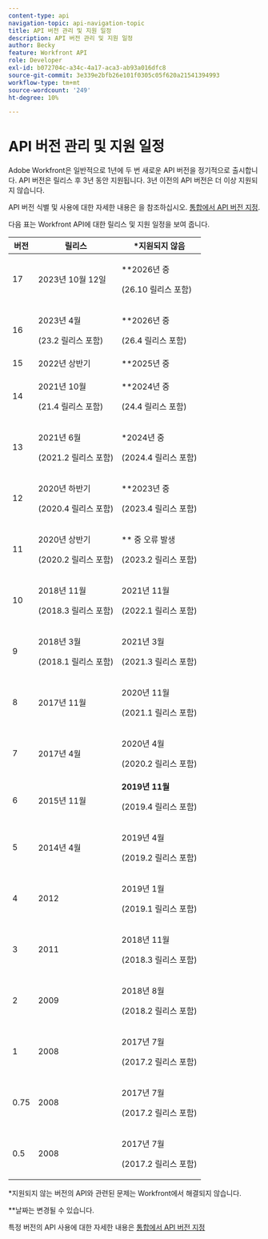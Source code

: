 ```yaml
---
content-type: api
navigation-topic: api-navigation-topic
title: API 버전 관리 및 지원 일정
description: API 버전 관리 및 지원 일정
author: Becky
feature: Workfront API
role: Developer
exl-id: b072704c-a34c-4a17-aca3-ab93a016dfc8
source-git-commit: 3e339e2bfb26e101f0305c05f620a21541394993
workflow-type: tm+mt
source-wordcount: '249'
ht-degree: 10%

---
```


# API 버전 관리 및 지원 일정



Adobe Workfront은 일반적으로 1년에 두 번 새로운 API 버전을 정기적으로 출시합니다. API 버전은 릴리스 후 3년 동안 지원됩니다. 3년 이전의 API 버전은 더 이상 지원되지 않습니다.

API 버전 식별 및 사용에 대한 자세한 내용은 을 참조하십시오. [통합에서 API 버전 지정](/help/quicksilver/wf-api/api/specify-api-version-integrations.md).

다음 표는 Workfront API에 대한 릴리스 및 지원 일정을 보여 줍니다.

<table style="table-layout:auto"> 
 <col> 
 <col> 
 <col> 
 <thead> 
  <tr> 
   <th><strong>버전</strong> </th> 
   <th><strong>릴리스</strong> </th> 
   <th><strong>*지원되지 않음</strong> </th> 
  </tr> 
 </thead> 
 <tbody> 
 <tr>
   <td>17</td> 
   <td> <p>2023년 10월 12일</p> </td> 
   <td> <p>**2026년 중</p> <p>(26.10 릴리스 포함)</p> </td> 
  </tr> 
 <tr>
   <td>16</td> 
   <td> <p>2023년 4월</p> <p>(23.2 릴리스 포함)</p> </td> 
   <td> <p>**2026년 중</p> <p>(26.4 릴리스 포함)</p> </td> 
  </tr> 
  <tr> 
   <td>15</td> 
   <td>2022년 상반기</td> 
   <td>**2025년 중</td> 
  </tr> 
  <tr> 
   <td>14</td> 
   <td> <p>2021년 10월</p> <p>(21.4 릴리스 포함)</p> </td> 
   <td> <p>**2024년 중</p> <p>(24.4 릴리스 포함)</p> </td> 
  </tr> 
  <tr> 
   <td>13</td> 
   <td> <p>2021년 6월</p> <p>(2021.2 릴리스 포함)</p> </td> 
   <td> <p>*2024년 중</p> <p>(2024.4 릴리스 포함)</p> </td> 
  </tr> 
  <tr> 
   <td>12</td> 
   <td> <p>2020년 하반기</p> <p>(2020.4 릴리스 포함)</p> </td> 
   <td> <p>**2023년 중</p> <p>(2023.4 릴리스 포함)</p> </td> 
  </tr> 
  <tr> 
   <td>11</td> 
   <td> <p>2020년 상반기</p> <p>(2020.2 릴리스 포함)</p> </td> 
   <td> <p>** 중 오류 발생</p> <p>(2023.2 릴리스 포함)</p> </td> 
  </tr> 
  <tr> 
   <td>10</td> 
   <td> <p>2018년 11월</p> <p>(2018.3 릴리스 포함)</p> </td> 
   <td> <p>2021년 11월</p> <p>(2022.1 릴리스 포함)</p> </td> 
  </tr> 
  <tr> 
   <td>9</td> 
   <td> <p>2018년 3월</p> <p>(2018.1 릴리스 포함)</p> </td> 
   <td> <p>2021년 3월</p> <p>(2021.3 릴리스 포함)</p> </td> 
  </tr> 
  <tr> 
   <td>8</td> 
   <td>2017년 11월</td> 
   <td> <p>2020년 11월</p> <p>(2021.1 릴리스 포함)</p> </td> 
  </tr> 
  <tr> 
   <td>7</td> 
   <td>2017년 4월</td> 
   <td> <p>2020년 4월</p> <p>(2020.2 릴리스 포함)</p> </td> 
  </tr> 
  <tr> 
   <td>6</td> 
   <td>2015년 11월</td> 
   <td><strong>2019년 11월</strong> <p>(2019.4 릴리스 포함)</p> </td> 
  </tr> 
  <tr> 
   <td>5</td> 
   <td>2014년 4월</td> 
   <td> <p>2019년 4월</p> <p>(2019.2 릴리스 포함)</p> </td> 
  </tr> 
  <tr> 
   <td>4</td> 
   <td>2012</td> 
   <td> <p>2019년 1월</p> <p>(2019.1 릴리스 포함)</p> </td> 
  </tr> 
  <tr> 
   <td>3</td> 
   <td>2011</td> 
   <td> <p>2018년 11월</p> <p>(2018.3 릴리스 포함)</p> </td> 
  </tr> 
  <tr> 
   <td>2</td> 
   <td>2009</td> 
   <td> <p>2018년 8월</p> <p>(2018.2 릴리스 포함)</p> </td> 
  </tr> 
  <tr> 
   <td>1</td> 
   <td>2008</td> 
   <td> <p>2017년 7월</p> <p>(2017.2 릴리스 포함)</p> </td> 
  </tr> 
  <tr> 
   <td>0.75</td> 
   <td>2008</td> 
   <td> <p>2017년 7월</p> <p>(2017.2 릴리스 포함)</p> </td> 
  </tr> 
  <tr> 
   <td>0.5</td> 
   <td>2008</td> 
   <td> <p>2017년 7월</p> <p>(2017.2 릴리스 포함)</p> </td> 
  </tr> 
 </tbody> 
</table>

&#42;지원되지 않는 버전의 API와 관련된 문제는 Workfront에서 해결되지 않습니다.

&#42;&#42;날짜는 변경될 수 있습니다.

특정 버전의 API 사용에 대한 자세한 내용은 [통합에서 API 버전 지정](../../wf-api/api/specify-api-version-integrations.md)

